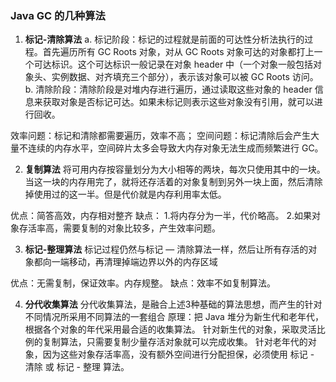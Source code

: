 ### Java GC 的几种算法

1. <b>标记-清除算法</b>
a. 标记阶段：标记的过程就是前面的可达性分析法执行的过程。首先遍历所有 GC Roots 对象，对从 GC Roots 对象可达的对象都打上一个可达标识。这个可达标识一般记录在对象 header 中（一个对象一般包括对象头、实例数据、对齐填充三个部分），表示该对象可以被 GC Roots 访问。
b. 清除阶段：清除阶段是对堆内存进行遍历，通过读取这些对象的 header 信息来获取对象是否标记可达。如果未标记则表示这些对象没有引用，就可以进行回收。

效率问题：标记和清除都需要遍历，效率不高；
空间问题：标记清除后会产生大量不连续的内存水平，空间碎片太多会导致大内存对象无法生成而频繁进行 GC。

2. <b>复制算法</b>
将可用内存按容量划分为大小相等的两块，每次只使用其中的一块。当这一块的内存用完了，就将还存活着的对象复制到另外一块上面，然后清除掉使用过的这一半。但是代价就是内存利用率太低。

优点：简答高效，内存相对整齐
缺点：
1.将内存分为一半，代价略高。
2.如果对象存活率高，需要复制的对象比较多，产生效率问题。

3. <b>标记-整理算法</b>
标记过程仍然与标记 — 清除算法一样，然后让所有存活的对象都向一端移动，再清理掉端边界以外的内存区域

优点：无需复制，保证效率。内存规整。
缺点：效率不如复制算法。

4. <b>分代收集算法</b>
分代收集算法，是融合上述3种基础的算法思想，而产生的针对不同情况所采用不同算法的一套组合
原理：把 Java 堆分为新生代和老年代，根据各个对象的年代采用最合适的收集算法。
针对新生代的对象，采取灵活比例的复制算法，只需要复制少量存活对象就可以完成收集。
针对老年代的对象，因为这些对象存活率高，没有额外空间进行分配担保，必须使用 标记 - 清除 或 标记 - 整理 算法。

